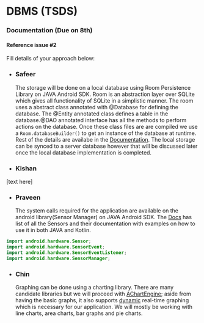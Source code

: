# DBMS (TSDS)

### Documentation (Due on 8th)
#### Reference issue #2
Fill details of your approach below:

- ### Safeer

  The storage will be done on a local database using Room Persistence Library on JAVA Android SDK. Room is an abstraction layer over SQLite which gives all functionality of SQLite in a simplistic manner. The room uses a abstract class annotated with @Database for defining the database. The @Entity annotated class defines a table in the database.@DAO annotated interface has all the methods to perform actions on the database. Once these class files are are compiled we use a ```Room.databaseBuilder()``` to get an instance of the database at runtime. Rest of the details are availabe in the [Documentation](https://developer.android.com/training/data-storage/room). The local storage can be synced to a server database however that will be discussed later once the local database implementation is completed.

- ### Kishan
[text here]

- ### Praveen
  The system calls required for the application are available on the android library(Sensor Manager) on JAVA Android SDK.
The [Docs](https://developer.android.com/guide/topics/sensors/sensors_overview) has list of all the Sensors and their documentation with examples on how to use it in both JAVA and Kotlin.
``` java
import android.hardware.Sensor;
import android.hardware.SensorEvent;
import android.hardware.SensorEventListener;
import android.hardware.SensorManager;
```

- ### Chin
  Graphing can be done using a charting library. There are many candidate libraries but we will proceed with [AChartEngine](https://github.com/ddanny/achartengine); aside from having the basic graphs, it also supports [dynamic](http://wptrafficanalyzer.in/blog/android-dynamic-chart-using-achartengine/) real-time graphing which is necessary for our application. We will mostly be working with line charts, area charts, bar graphs and pie charts.  
